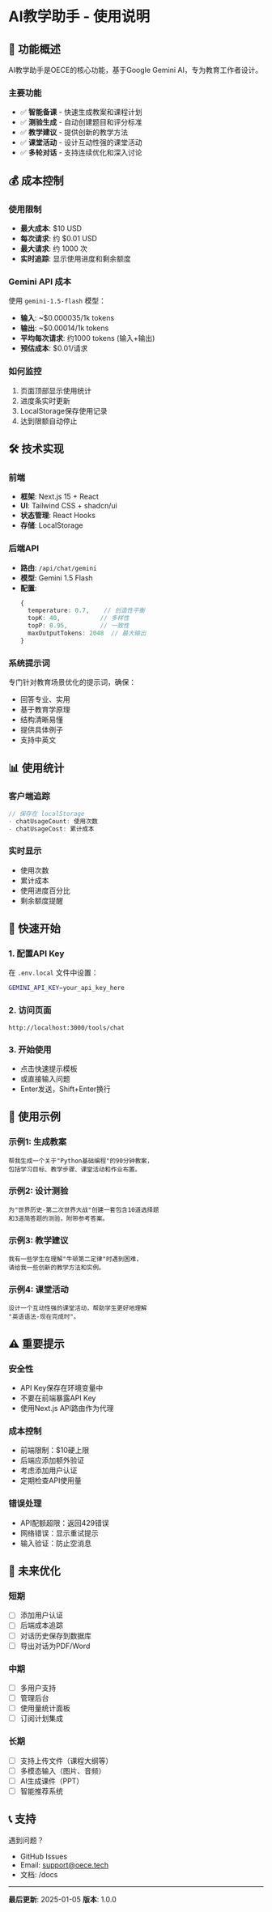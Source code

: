 # AI教学助手 - 使用说明

## 🎯 功能概述

AI教学助手是OECE的核心功能，基于Google Gemini AI，专为教育工作者设计。

### 主要功能
- ✅ **智能备课** - 快速生成教案和课程计划
- ✅ **测验生成** - 自动创建题目和评分标准
- ✅ **教学建议** - 提供创新的教学方法
- ✅ **课堂活动** - 设计互动性强的课堂活动
- ✅ **多轮对话** - 支持连续优化和深入讨论

## 💰 成本控制

### 使用限制
- **最大成本**: $10 USD
- **每次请求**: 约 $0.01 USD
- **最大请求**: 约 1000 次
- **实时追踪**: 显示使用进度和剩余额度

### Gemini API 成本
使用 `gemini-1.5-flash` 模型：
- **输入**: ~$0.000035/1k tokens
- **输出**: ~$0.00014/1k tokens
- **平均每次请求**: 约1000 tokens (输入+输出)
- **预估成本**: $0.01/请求

### 如何监控
1. 页面顶部显示使用统计
2. 进度条实时更新
3. LocalStorage保存使用记录
4. 达到限额自动停止

## 🛠️ 技术实现

### 前端
- **框架**: Next.js 15 + React
- **UI**: Tailwind CSS + shadcn/ui
- **状态管理**: React Hooks
- **存储**: LocalStorage

### 后端API
- **路由**: `/api/chat/gemini`
- **模型**: Gemini 1.5 Flash
- **配置**:
  ```typescript
  {
    temperature: 0.7,    // 创造性平衡
    topK: 40,           // 多样性
    topP: 0.95,         // 一致性
    maxOutputTokens: 2048  // 最大输出
  }
  ```

### 系统提示词
专门针对教育场景优化的提示词，确保：
- 回答专业、实用
- 基于教育学原理
- 结构清晰易懂
- 提供具体例子
- 支持中英文

## 📊 使用统计

### 客户端追踪
```typescript
// 保存在 localStorage
- chatUsageCount: 使用次数
- chatUsageCost: 累计成本
```

### 实时显示
- 使用次数
- 累计成本
- 使用进度百分比
- 剩余额度提醒

## 🚀 快速开始

### 1. 配置API Key
在 `.env.local` 文件中设置：
```bash
GEMINI_API_KEY=your_api_key_here
```

### 2. 访问页面
```
http://localhost:3000/tools/chat
```

### 3. 开始使用
- 点击快速提示模板
- 或直接输入问题
- Enter发送，Shift+Enter换行

## 📝 使用示例

### 示例1: 生成教案
```
帮我生成一个关于"Python基础编程"的90分钟教案，
包括学习目标、教学步骤、课堂活动和作业布置。
```

### 示例2: 设计测验
```
为"世界历史-第二次世界大战"创建一套包含10道选择题
和3道简答题的测验，附带参考答案。
```

### 示例3: 教学建议
```
我有一些学生在理解"牛顿第二定律"时遇到困难，
请给我一些创新的教学方法和实例。
```

### 示例4: 课堂活动
```
设计一个互动性强的课堂活动，帮助学生更好地理解
"英语语法-现在完成时"。
```

## ⚠️ 重要提示

### 安全性
- API Key保存在环境变量中
- 不要在前端暴露API Key
- 使用Next.js API路由作为代理

### 成本控制
- 前端限制：$10硬上限
- 后端应添加额外验证
- 考虑添加用户认证
- 定期检查API使用量

### 错误处理
- API配额超限：返回429错误
- 网络错误：显示重试提示
- 输入验证：防止空消息

## 🔧 未来优化

### 短期
- [ ] 添加用户认证
- [ ] 后端成本追踪
- [ ] 对话历史保存到数据库
- [ ] 导出对话为PDF/Word

### 中期
- [ ] 多用户支持
- [ ] 管理后台
- [ ] 使用量统计面板
- [ ] 订阅计划集成

### 长期
- [ ] 支持上传文件（课程大纲等）
- [ ] 多模态输入（图片、音频）
- [ ] AI生成课件（PPT）
- [ ] 智能推荐系统

## 📞 支持

遇到问题？
- GitHub Issues
- Email: support@oece.tech
- 文档: /docs

---

**最后更新**: 2025-01-05
**版本**: 1.0.0
